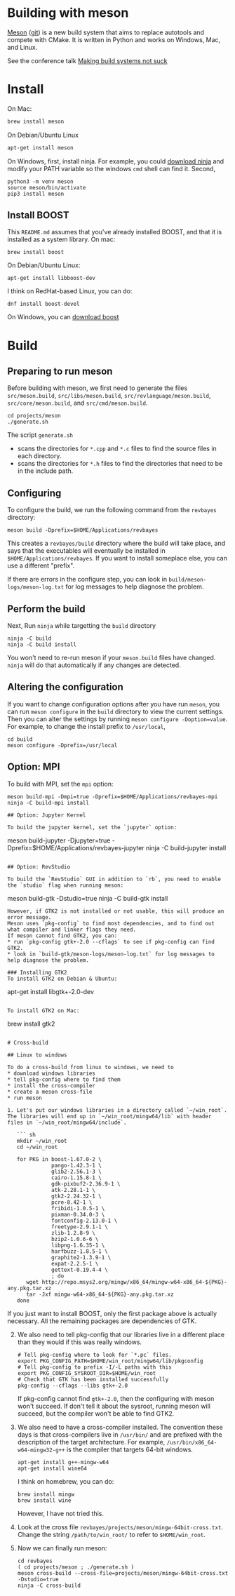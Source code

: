 # Building with meson

[Meson](https://mesonbuild.com/) ([git](https://github.com/mesonbuild/meson)) is a new build system that aims to replace autotools and compete with CMake.  It is written in Python and works on Windows, Mac, and Linux.

See the conference talk [Making build systems not suck](https://www.youtube.com/watch?v=KPi0AuVpxLI)

# Install

On Mac:
``` sh
brew install meson
```

On Debian/Ubuntu Linux
``` sh
apt-get install meson
```

On Windows, first, install ninja.  For example, you could [download ninja](https://github.com/ninja-build/ninja/releases) and modify your PATH variable so the windows `cmd` shell can find it.  Second,
```
python3 -m venv meson
source meson/bin/activate
pip3 install meson
```

## Install BOOST

This `README.md` assumes that you've already installed BOOST, and that it is installed as a system library.
On mac:
```
brew install boost
```
On Debian/Ubuntu Linux:
```
apt-get install libboost-dev
```
I think on RedHat-based Linux, you can do:
```
dnf install boost-devel
```
On Windows, you can [download boost](https://www.boost.org/users/download/)

# Build

## Preparing to run meson
Before building with meson, we first need to generate the files `src/meson.build`, `src/libs/meson.build`,
`src/revlanguage/meson.build`, `src/core/meson.build`, and `src/cmd/meson.build`.
```
cd projects/meson
./generate.sh
```
The script `generate.sh`
* scans the directories for `*.cpp` and `*.c` files to find the source files in each directory.
* scans the directories for `*.h` files to find the directories that need to be in the include path.

## Configuring

To configure the build, we run the following command from the `revbayes` directory:
```
meson build -Dprefix=$HOME/Applications/revbayes
```
This creates a `revbayes/build` directory where the build will take place, and says that the executables will eventually be installed in `$HOME/Applications/revbayes`.  If you want to install someplace else, you can use a different "prefix".

If there are errors in the configure step, you can look in `build/meson-logs/meson-log.txt` for log messages to help diagnose the problem.

## Perform the build
Next, Run `ninja` while targetting the `build` directory
```
ninja -C build
ninja -C build install
```
You won't need to re-run meson if your `meson.build` files have changed.  `ninja` will do that automatically if any changes are detected.

## Altering the configuration

If you want to change configuration options after you have run `meson`, you can run `meson configure` in the `build` directory to view the current settings.  Then you can alter the settings by running `meson configure -Doption=value`.  For example, to change the install prefix to `/usr/local`,
```
cd build
meson configure -Dprefix=/usr/local
```

## Option: MPI

To build with MPI, set the `mpi` option:
```
meson build-mpi -Dmpi=true -Dprefix=$HOME/Applications/revbayes-mpi
ninja -C build-mpi install

## Option: Jupyter Kernel

To build the jupyter kernel, set the `jupyter` option:
```
meson build-jupyter -Djupyter=true -Dprefix=$HOME/Applications/revbayes-jupyter
ninja -C build-jupyter install
```

## Option: RevStudio

To build the `RevStudio` GUI in addition to `rb`, you need to enable the `studio` flag when running meson:
```
meson build-gtk -Dstudio=true
ninja -C build-gtk install
```
However, if GTK2 is not installed or not usable, this will produce an error message.
Meson uses `pkg-config` to find most dependencies, and to find out what compiler and linker flags they need.
If meson cannot find GTK2, you can:
* run `pkg-config gtk+-2.0 --cflags` to see if pkg-config can find GTK2.
* look in `build-gtk/meson-logs/meson-log.txt` for log messages to help diagnose the problem.

### Installing GTK2
To install GTK2 on Debian & Ubuntu:
```
apt-get install libgtk+-2.0-dev
```

To install GTK2 on Mac:
```
brew install gtk2
```

# Cross-build

## Linux to windows

To do a cross-build from linux to windows, we need to
* download windows libraries
* tell pkg-config where to find them
* install the cross-compiler
* create a meson cross-file
* run meson

1. Let's put our windows libraries in a directory called `~/win_root`.  The libraries will end up in `~/win_root/mingw64/lib` with header files in `~/win_root/mingw64/include`.

   ``` sh
   mkdir ~/win_root
   cd ~/win_root

   for PKG in boost-1.67.0-2 \
              pango-1.42.3-1 \
              glib2-2.56.1-3 \
              cairo-1.15.8-1 \
              gdk-pixbuf2-2.36.9-1 \
              atk-2.28.1-1 \
              gtk2-2.24.32-1 \
              pcre-8.42-1 \
              fribidi-1.0.5-1 \
              pixman-0.34.0-3 \
              fontconfig-2.13.0-1 \
              freetype-2.9.1-1 \
              zlib-1.2.8-9 \
              bzip2-1.0.6-6 \
              libpng-1.6.35-1 \
              harfbuzz-1.8.5-1 \
              graphite2-1.3.9-1 \
              expat-2.2.5-1 \
              gettext-0.19.4-4 \
              ; do
      wget http://repo.msys2.org/mingw/x86_64/mingw-w64-x86_64-${PKG}-any.pkg.tar.xz
      tar -Jxf mingw-w64-x86_64-${PKG}-any.pkg.tar.xz
   done
   ```

   If you just want to install BOOST, only the first package above is actually necessary.  All the remaining packages are dependencies of GTK.

2. We also need to tell pkg-config that our libraries live in a different place than they would if this was really windows.

   ```
   # Tell pkg-config where to look for `*.pc` files.
   export PKG_CONFIG_PATH=$HOME/win_root/mingw64/lib/pkgconfig
   # Tell pkg-config to prefix -I/-L paths with this
   export PKG_CONFIG_SYSROOT_DIR=$HOME/win_root
   # Check that GTK has been installed successfully
   pkg-config --cflags --libs gtk+-2.0
   ```

   If pkg-config cannot find `gtk+-2.0`, then the configuring with meson won't succeed.  If don't tell it about the sysroot, running meson will succeed, but the compiler won't be able to find GTK2.

3. We also need to have a cross-compiler installed.  The convention these days is that cross-compilers live in `/usr/bin/` and are prefixed with the description of the target architecture.  For example, `/usr/bin/x86_64-w64-mingw32-g++` is the compiler that targets 64-bit windows.

   ```
   apt-get install g++-mingw-w64
   apt-get install wine64
   ```

   I think on homebrew, you can do:
   ```
   brew install mingw
   brew install wine
   ```
   However, I have not tried this.

4. Look at the cross file `revbayes/projects/meson/mingw-64bit-cross.txt`. Change the string `/path/to/win_root/` to refer to `$HOME/win_root`.


5. Now we can finally run meson:

   ```
   cd revbayes
   ( cd projects/meson ; ./generate.sh )
   meson cross-build --cross-file=projects/meson/mingw-64bit-cross.txt -Dstudio=true
   ninja -C cross-build
   ```

